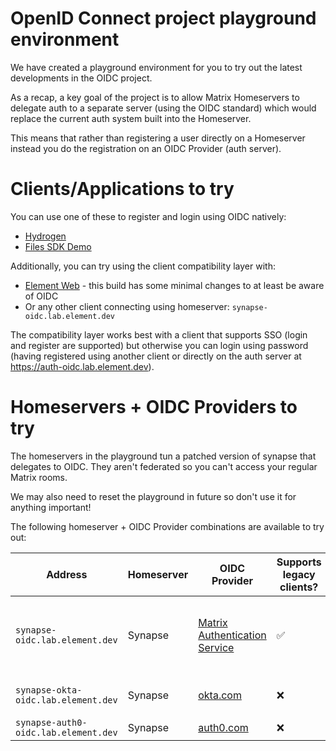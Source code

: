 OpenID Connect project playground environment
=
We have created a playground environment for you to try out the latest developments in the OIDC project.

As a recap, a key goal of the project is to allow Matrix Homeservers to delegate auth to a separate server (using the OIDC standard) which would replace the current auth system built into the Homeserver.

This means that rather than registering a user directly on a Homeserver instead you do the registration on an OIDC Provider (auth server).

Clients/Applications to try
==

You can use one of these to register and login using OIDC natively:

- [Hydrogen](https://hydrogen-oidc.lab.element.dev/)
- [Files SDK Demo](https://files-sdk-demo-oidc.lab.element.dev/)

Additionally, you can try using the client compatibility layer with:
- [Element Web](https://element-oidc.lab.element.dev/) - this build has some minimal changes to at least be aware of OIDC
- Or any other client connecting using homeserver: `synapse-oidc.lab.element.dev`

The compatibility layer works best with a client that supports SSO (login and register are supported) but otherwise you can login using password (having registered using another client or directly on the auth server at https://auth-oidc.lab.element.dev).

Homeservers + OIDC Providers to try
==

The homeservers in the playground tun a patched version of synapse that delegates to OIDC. They aren't federated so you can't access your regular Matrix rooms.

We may also need to reset the playground in future so don't use it for anything important!

The following homeserver + OIDC Provider combinations are available to try out:

| Address | Homeserver | OIDC Provider | Supports legacy clients? | Notes |
| - | - | - | - | - |
| `synapse-oidc.lab.element.dev` | Synapse | [Matrix Authentication Service](https://github.com/matrix-org/matrix-authentication-service) | ✅ | Currently you can only register with a username/password (SSO/social login and others are to come) |
| `synapse-okta-oidc.lab.element.dev` | Synapse | [okta.com](https://okta.com) | ❌ | Dynamic Client Registration doesn't work |
| `synapse-auth0-oidc.lab.element.dev` | Synapse | [auth0.com](https://auth0.com) | ❌ | |
